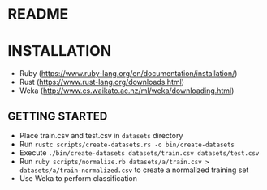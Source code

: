 # README

# INSTALLATION
- Ruby (https://www.ruby-lang.org/en/documentation/installation/)
- Rust (https://www.rust-lang.org/downloads.html)
- Weka  (http://www.cs.waikato.ac.nz/ml/weka/downloading.html)

## GETTING STARTED

- Place train.csv and test.csv in `datasets` directory
- Run `rustc scripts/create-datasets.rs -o bin/create-datasets`
- Execute `./bin/create-datasets datasets/train.csv datasets/test.csv`
- Run `ruby scripts/normalize.rb datasets/a/train.csv > datasets/a/train-normalized.csv` to create a normalized training set
- Use Weka to perform classification
